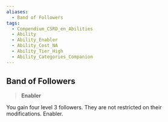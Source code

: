 ```yaml
---
aliases:
  - Band of Followers
tags:
  - Compendium_CSRD_en_Abilities
  - Ability
  - Ability_Enabler
  - Ability_Cost_NA
  - Ability_Tier_High
  - Ability_Categories_Companion
---
```

  
    
## Band of Followers    
>**Enabler**  
    
You gain four level 3 followers. They are not restricted on their modifications. Enabler.